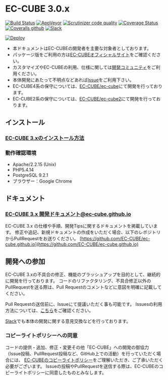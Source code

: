 # EC-CUBE 3.0.x

[![Build Status](https://travis-ci.com/EC-CUBE/ec-cube3.svg?branch=3.0)](https://travis-ci.com/EC-CUBE/ec-cube3)
[![AppVeyor](https://img.shields.io/appveyor/ci/ECCUBE/ec-cube3)](https://ci.appveyor.com/project/ECCUBE/ec-cube3)
[![Scrutinizer code quality](https://img.shields.io/scrutinizer/quality/g/ec-cube/ec-cube3)](https://scrutinizer-ci.com/g/EC-CUBE/ec-cube3/)
[![Coverage Status](https://coveralls.io/repos/github/EC-CUBE/ec-cube/badge.svg?branch=3.0)](https://coveralls.io/github/EC-CUBE/ec-cube?branch=3.0)
[![Coveralls github](https://img.shields.io/coveralls/github/EC-CUBE/ec-cube3)](https://coveralls.io/github/EC-CUBE/ec-cube3)
[![Slack](https://img.shields.io/badge/slack-join%5fchat-brightgreen.svg?style=flat)](https://www.ec-cube.net/rd.php?aid=join-slack)

[![Deploy](https://www.herokucdn.com/deploy/button.png)](https://heroku.com/deploy)



+ 本ドキュメントはEC-CUBEの開発者を主要な対象者としております。
+ パッケージ版をご利用の方は[EC-CUBEオフィシャルサイト](http://www.ec-cube.net)をご確認ください。
+ カスタマイズやEC-CUBEの利用、仕様に関しては[開発コミュニティ](http://xoops.ec-cube.net)をご利用ください。
+ 本体開発にあたって不明点などあれば[Issue](https://github.com/EC-CUBE/ec-cube/wiki/Issues%E3%81%AE%E5%88%A9%E7%94%A8%E6%96%B9%E6%B3%95)をご利用下さい。
+ EC-CUBE4系の保守については、[EC-CUBE/ec-cube](https://github.com/EC-CUBE/ec-cube/)にて開発を行っております。
+ EC-CUBE2系の保守については、[EC-CUBE/ec-cube2](https://github.com/EC-CUBE/ec-cube2/)にて開発を行っております。

## インストール

### [EC-CUBE 3.xのインストール方法](http://ec-cube.github.io/quickstart_install)


### 動作確認環境

* Apache/2.2.15 (Unix)
* PHP5.4.14
* PostgreSQL 9.2.1
* ブラウザー：Google Chrome

## ドキュメント

### [EC-CUBE 3.x 開発ドキュメント@ec-cube.github.io](http://ec-cube.github.io/)


EC-CUBE 3.x の仕様や手順、開発Tipsに関するドキュメントを掲載しています。
修正や追記、新規ドキュメントの作成をいただく場合、以下のレポジトリからPullRequestをお送りください。
[https://github.com/EC-CUBE/ec-cube.github.io](https://github.com/EC-CUBE/ec-cube.github.io)

## 開発への参加

EC-CUBE 3.xの不具合の修正、機能のブラッシュアップを目的として、継続的に開発を行っております。
コードのリファクタリング、不具合修正以外のPullRequestを送る際は、Pull Requestのコメントなどに意図を明確に記載してください。

Pull Requestの送信前に、Issueにて提議いただく事も可能です。
Issuesの利用方法については、[こちら](https://github.com/EC-CUBE/ec-cube/wiki/Issues%E3%81%AE%E5%88%A9%E7%94%A8%E6%96%B9%E6%B3%95)をご確認ください。

[Slack](https://www.ec-cube.net/rd.php?aid=join-slack)でも本体の開発に関する意見交換などを行っております。


### コピーライトポリシーへの同意

コードの提供・追加、修正・変更その他「EC-CUBE」への開発の御協力（Issue投稿、PullRequest投稿など、GitHub上での活動）を行っていただく場合には、
[EC-CUBEのコピーライトポリシー](https://github.com/EC-CUBE/ec-cube/wiki/EC-CUBE%E3%81%AE%E3%82%B3%E3%83%94%E3%83%BC%E3%83%A9%E3%82%A4%E3%83%88%E3%83%9D%E3%83%AA%E3%82%B7%E3%83%BC)をご理解いただき、ご了承いただく必要がございます。
Issueの投稿やPullRequestを送信する際は、EC-CUBEのコピーライトポリシーに同意したものとみなします。
